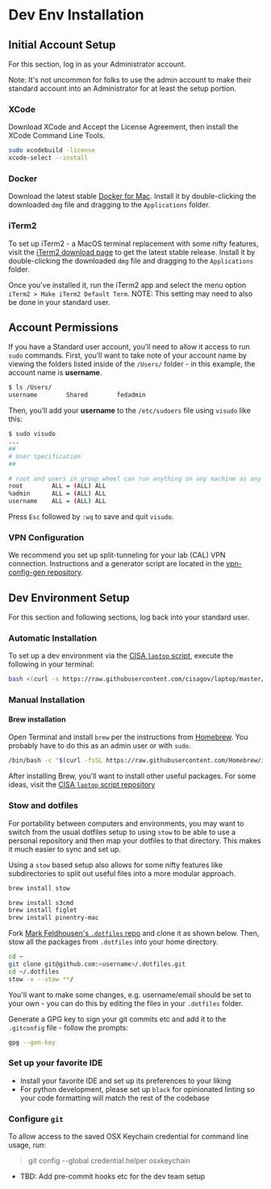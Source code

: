 # Dev Env Installation

## Initial Account Setup

For this section, log in as your Administrator account.

Note: It's not uncommon for folks to use the admin account to make their standard account into an Administrator for at least the setup portion.

### XCode          

Download XCode and Accept the License Agreement, then install the XCode Command Line Tools.

```bash
sudo xcodebuild -license
xcode-select --install
```

### Docker

Download the latest stable [Docker for Mac](https://www.docker.com/docker-mac). Install it by double-clicking the downloaded `dmg` file and dragging to the `Applications` folder.

### iTerm2

To set up iTerm2 - a MacOS terminal replacement with some nifty features, visit the [iTerm2 download page](https://www.iterm2.com/downloads.html) to get the latest stable release. Install it by double-clicking the downloaded `dmg` file and dragging to the `Applications` folder.

Once you've installed it, run the iTerm2 app and select the menu option `iTerm2 > Make iTerm2 Default Term`. NOTE: This setting may need to also be done in your standard user.

## Account Permissions

If you have a Standard user account, you’ll need to allow it access to run `sudo` commands. First, you’ll want to take note of your account name by viewing the folders listed inside of the `/Users/` folder - in this example, the account name is **username**. 

```bash                
$ ls /Users/
username        Shared        fedadmin
```

Then, you’ll add your **username** to the `/etc/sudoers` file using `visudo` like this:

```sh
$ sudo visudo
...
##
# User specification
##

# root and users in group wheel can run anything on any machine as any user
root        ALL = (ALL) ALL
%admin      ALL = (ALL) ALL
username    ALL = (ALL) ALL
```

Press `Esc` followed by `:wq` to save and quit `visudo`.

### VPN Configuration

We recommend you set up split-tunneling for your lab (CAL) VPN connection. Instructions and a generator script are located in the [vpn-config-gen repository](https://github.com/cisagov/vpn-config-gen).

## Dev Environment Setup

For this section and following sections, log back into your standard user.

### Automatic Installation

To set up a dev environment via the [CISA `laptop` script](https://github.com/cisagov/laptop/), execute the following in your terminal:

```sh
bash <(curl -s https://raw.githubusercontent.com/cisagov/laptop/master/laptop)
```

### Manual Installation

#### Brew installation

Open Terminal and install `brew` per the instructions from [Homebrew](https://brew.sh). You probably have to do this as an admin user or with `sudo`.

```sh
/bin/bash -c "$(curl -fsSL https://raw.githubusercontent.com/Homebrew/install/master/install.sh)"
```

After installing Brew, you'll want to install other useful packages. For some ideas, visit the [CISA `laptop` script repository](https://github.com/cisagov/laptop/)

### Stow and dotfiles

For portability between computers and environments, you may want to switch from the usual dotfiles setup to using `stow` to be able to use a personal repository and then map your dotfiles to that directory. This makes it much easier to sync and set up.

Using a `stow` based setup also allows for some nifty features like subdirectories to split out useful files into a more modular approach.

```sh
brew install stow

brew install s3cmd
brew install figlet
brew install pinentry-mac
```

Fork [Mark Feldhousen's `.dotfiles` repo](https://github.com/felddy/.dotfiles) and clone it as shown below. Then, stow all the packages from `.dotfiles` into your home directory.

```bash
cd ~
git clone git@github.com:<username>/.dotfiles.git
cd ~/.dotfiles
stow -v --stow **/
```

You'll want to make some changes, e.g. username/email should be set to your own - you can do this by editing the files in your `.dotfiles` folder.

Generate a GPG key to sign your git commits etc and add it to the `.gitconfig` file - follow the prompts:

```bash
gpg --gen-key
```

### Set up your favorite IDE

- Install your favorite IDE and set up its preferences to your liking
- For python development, please set up `black` for opinionated linting so your code formatting will match the rest of the codebase

### Configure `git`

To allow access to the saved OSX Keychain credential for command line usage, run:

> git config --global credential.helper osxkeychain

- TBD: Add pre-commit hooks etc for the dev team setup

